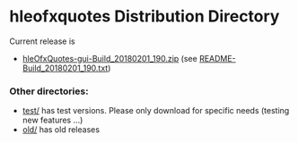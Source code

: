 # hleofxquotes Distribution Directory

Current release is
  * [hleOfxQuotes-gui-Build_20180201_190.zip](hleOfxQuotes-gui-Build_20180201_190.zip) (see [README-Build_20180201_190.txt](README-Build_20180201_190.txt))
  
 ### Other directories:
 
   * [test/](test) has test versions. Please only download for specific needs (testing new features ...)
   * [old/](old) has old releases
